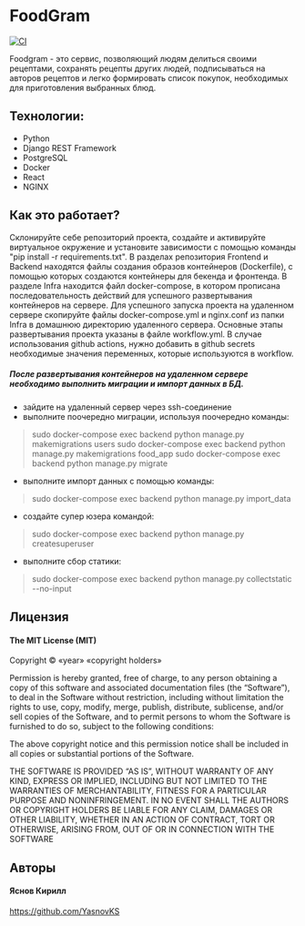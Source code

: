 # FoodGram

[![CI](https://github.com/YasnovKS/foodgram-project-react/actions/workflows/workflow.yml/badge.svg)](https://github.com/YasnovKS/foodgram-project-react/actions/workflows/workflow.yml)

Foodgram - это сервис, позволяющий людям делиться своими рецептами, сохранять рецепты других людей, подписываться на авторов рецептов и легко формировать список покупок, необходимых для приготовления выбранных блюд.

## Технологии:
- Python
- Django REST Framework
- PostgreSQL
- Docker
- React
- NGINX

## Как это работает?
Склонируйте себе репозиторий проекта, создайте и активируйте виртуальное окружение и установите зависимости с помощью команды "pip install -r requirements.txt".
В разделах репозитория Frontend и Backend находятся файлы создания образов контейнеров (Dockerfile), с помощью которых создаются контейнеры для бекенда и фронтенда.
В разделе Infra находится файл docker-compose, в котором прописана последовательность действий для успешного развертывания контейнеров на сервере.
Для успешного запуска проекта на удаленном сервере скопируйте файлы docker-compose.yml и nginx.conf из папки Infra в домашнюю директорию удаленного сервера.
Основные этапы развертывания проекта указаны в файле workflow.yml. В случае использования github actions, нужно добавить в github secrets необходимые значения переменных, которые используются в workflow.

##### После развертывания контейнеров на удаленном сервере необходимо выполнить миграции и импорт данных в БД.
- зайдите на удаленный сервер через ssh-соединение
- выполните поочередно миграции, используя поочередно команды:
> sudo docker-compose exec backend python manage.py makemigrations users
> sudo docker-compose exec backend python manage.py makemigrations food_app
> sudo docker-compose exec backend python manage.py migrate
- выполните импорт данных с помощью команды:
> sudo docker-compose exec backend python manage.py import_data
- создайте супер юзера командой:
> sudo docker-compose exec backend python manage.py createsuperuser
- выполните сбор статики:
> sudo docker-compose exec backend python manage.py collectstatic --no-input

## Лицензия

#### The MIT License (MIT)

Copyright © «year» «copyright holders»

Permission is hereby granted, free of charge, to any person obtaining a copy of this software and associated documentation files (the “Software”), to deal in the Software without restriction, including without limitation the rights to use, copy, modify, merge, publish, distribute, sublicense, and/or sell copies of the Software, and to permit persons to whom the Software is furnished to do so, subject to the following conditions:

The above copyright notice and this permission notice shall be included in all copies or substantial portions of the Software.

THE SOFTWARE IS PROVIDED “AS IS”, WITHOUT WARRANTY OF ANY KIND, EXPRESS OR IMPLIED, INCLUDING BUT NOT LIMITED TO THE WARRANTIES OF MERCHANTABILITY, FITNESS FOR A PARTICULAR PURPOSE AND NONINFRINGEMENT. IN NO EVENT SHALL THE AUTHORS OR COPYRIGHT HOLDERS BE LIABLE FOR ANY CLAIM, DAMAGES OR OTHER LIABILITY, WHETHER IN AN ACTION OF CONTRACT, TORT OR OTHERWISE, ARISING FROM, OUT OF OR IN CONNECTION WITH THE SOFTWARE

## Авторы
#### Яснов Кирилл
https://github.com/YasnovKS